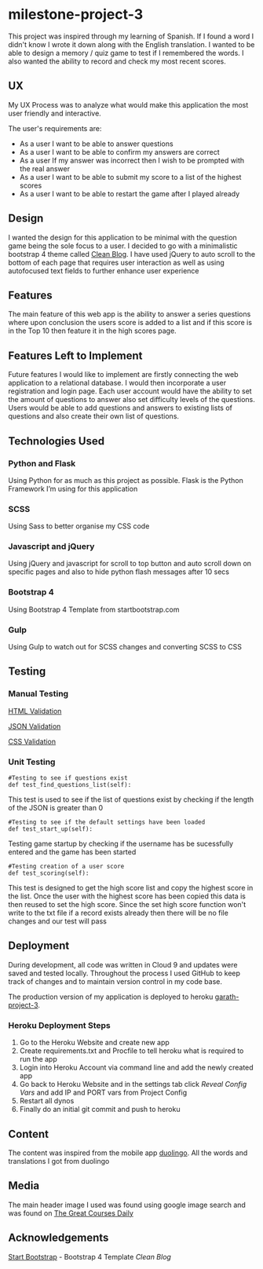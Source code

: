 # milestone-project-3

This project was inspired through my learning of Spanish. If I found a word I didn't know I wrote it down along with the English translation. I wanted to be able to design a memory / quiz game to test if I remembered the words. I also wanted the ability to record and check my most recent scores.


## UX

My UX Process was to analyze what would make this application the most user friendly and interactive.

The user's requirements are:

* As a user I want to be able to answer questions 
* As a user I want to be able to confirm my answers are correct
* As a user If my answer was incorrect then I wish to be prompted with the real answer
* As a user I want to be able to submit my score to a list of the highest scores
* As a user I want to be able to restart the game after I played already


## Design

I wanted the design for this application to be minimal with the question game being the sole focus to a user. I decided to go with a minimalistic bootstrap 4 theme called [Clean Blog](https://startbootstrap.com/template-overviews/clean-blog/). I have used jQuery to auto scroll to the bottom of each page that requires user interaction as well as using autofocused text fields to further enhance user experience


## Features

The main feature of this web app is the ability to answer a series questions where upon conclusion the users score is added to a list and if this score is in the Top 10 then feature it in the high scores page. 


## Features Left to Implement

Future features I would like to implement are firstly connecting the web application to a relational database.  I would then incorporate a user registration and login page. Each user account would have the ability to set the amount of questions to answer also set difficulty levels of the questions. Users would be able to add questions and answers to existing lists of questions and also create their own list of questions. 


## Technologies Used

### Python and Flask

Using Python for as much as this project as possible. Flask is the Python Framework I’m using for this application

### SCSS
Using Sass to better organise my CSS code

### Javascript and jQuery
Using jQuery and javascript for scroll to top button and auto scroll down on specific pages and also to hide python flash messages after 10 secs

### Bootstrap 4
Using Bootstrap 4 Template from startbootstrap.com 

### Gulp
Using Gulp to watch out for SCSS changes and converting SCSS to CSS


## Testing

### Manual Testing

[HTML Validation](https://www.freeformatter.com/html-validator.html)

[JSON Validation](https://www.freeformatter.com/json-validator.html)

[CSS Validation](https://jigsaw.w3.org/css-validator/)


### Unit Testing

```
#Testing to see if questions exist
def test_find_questions_list(self):
```
This test is used to see if the list of questions exist by checking if the length of the JSON is greater than 0

``` 
#Testing to see if the default settings have been loaded
def test_start_up(self):
```
Testing game startup by checking if the username has be sucessfully entered and the game has been started
``` 
#Testing creation of a user score
def test_scoring(self):
```
This test is designed to get the high score list and copy the highest score in the list. Once the user with the highest score has been copied this data is then reused to set the high score. Since the set high score function won't write to the txt file if a record exists already then there will be no file changes and our test will pass


## Deployment

During development, all code was written in Cloud 9 and updates were saved and tested locally. Throughout the process I used GitHub to keep track of changes and to maintain version control in my code base.

The production version of my application is deployed to heroku [garath-project-3](https://garath-project-3.herokuapp.com/).

### Heroku Deployment Steps
1. Go to the Heroku Website and create new app
2. Create requirements.txt and Procfile to tell heroku what is required to run the app
3. Login into Heroku Account via command line and add the newly created app
4. Go back to Heroku Website and in the settings tab click *Reveal Config Vars* and add IP and PORT vars from Project Config
5. Restart all dynos
6. Finally do an initial git commit and push to heroku


## Content
The content was inspired from the mobile app [duolingo](https://www.duolingo.com/). All the words and translations I got from duolingo


## Media
The main header image I used was found using google image search and was found on [The Great Courses Daily](www.thegreatcoursesdaily.com)


## Acknowledgements
[Start Bootstrap](https://startbootstrap.com/) - Bootstrap 4 Template *Clean Blog*

